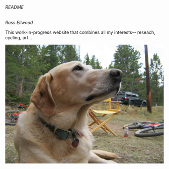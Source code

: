 ###### README
_Ross Ellwood_

This work-in-progress website that combines all my interests-- reseach, cycling, art...

![Here is a picture of my dog Bode!](IMG_0679.JPG)
